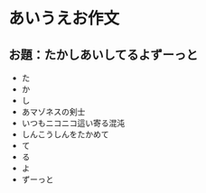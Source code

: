 ﻿# あいうえお作文
## お題：たかしあいしてるよずーっと
- た
- か
- し
- あマゾネスの剣士
- いつもニコニコ這い寄る混沌
- しんこうしんをたかめて
- て
- る
- よ
- ずーっと